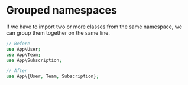 # Grouped namespaces

If we have to import two or more classes from the same namespace, we can group them together on the same line.
```php
// Before
use App\User;
use App\Team;
use App\Subscription;

// After
use App\{User, Team, Subscription};
```
